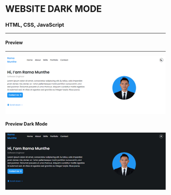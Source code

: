 <h1>WEBSITE DARK MODE</h1>
<H3>HTML, CSS, JavaScript</H3>
<hr>
<h4>Preview</h4>
<hr>
<img src="/images/preview1.PNG" alt="">
<br>
<h4>Preview Dark Mode</h4>
<img src="/images/preview.PNG" alt="">
